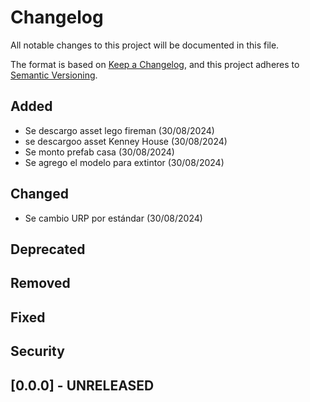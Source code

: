 # Changelog

All notable changes to this project will be documented in this file.

The format is based on [Keep a Changelog](https://keepachangelog.com/en/1.1.0/),
and this project adheres to [Semantic Versioning](https://semver.org/spec/v2.0.0.html).

## Added

- Se descargo asset lego fireman (30/08/2024)
- se descargoo asset Kenney House (30/08/2024)
- Se monto prefab casa (30/08/2024)
- Se agrego el modelo para extintor (30/08/2024)

## Changed

- Se cambio URP por estándar (30/08/2024)

## Deprecated

## Removed

## Fixed

## Security

## [0.0.0] - UNRELEASED
